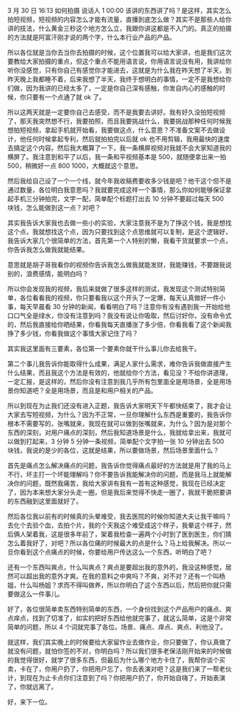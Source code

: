 3 月 30 日 16:13 如何拍摄
说话人 1 00:00
该讲的东西讲了吗？是这样，其实怎么拍短视频，短视频的内容怎么才能有流量，直播到底怎么做？其实不是那些人给你讲的技法，什么黄金三秒这个地方怎么立，我跟你讲这都是不入门的。真正的拍摄的方法就是阿富汗刚才说的两个字，什么本行业产品的产品。

所以各位就是当你去当你去拍摄的时候，这个位置我可以给大家讲，也是我们这次要教给大家拍摄的重点，但这个重点不能用语言说，你用语言说没有用，我讲给你听你没感觉，只有你自己有感觉你才能进去，这就是为什么我在昨天想了半天，到昨天晚上我都睡不着，后来我想了半天，我终于想明白的事情，一定不是我想给你们做，因为我讲的已经太多了，一定是你自己深有感触，你发自内心的感触的时候，你只要有一个点通了就 ok 了。

所以这两天就是一定要你自己去感受，而不是我要去讲好。我有好久没拍短视频了，那天我突然想不行，我要拍照，而且我要挑战什么，我要挑战那种任何时候我想拍短视频，拿起手机就开始看，我要做这点，什么意思？不准备文案不去做设计，他任何时候拿起专利，然后就拍拍完以后就 ok 也不用剪辑，我用最快的速度去搞定这个内容。然后我大概算了一下，我一条横屏视频对我就不会大家知道我的横屏了。我注意到和平了以后，我一条和平视频基本是 500，就随便拿出来一拍 500，稍微好一点 800 1000，大概就这个意思。

然后我给自己设了一个一个线，就今年我收稿费要收多少钱是吧？他干这个但不是通过数量，各位明白我意思吗？我就要完成这样一个事情，那么你如何能够保证拿起手机三分钟拍完，文字一配，简单配个标题打出去 10 分钟不要超过每天 500 块钱，怎么能做到这一点？对吧？

其实我告诉大家我也去做一些小的实验，大家注意我不是为了挣这个钱，我是想找这个点，我就想找这个点，因为只要找到这个点思维就可以复制，是这个逻辑好，我告诉大家几个很简单的方法，首先第一个人特别的懒，我看干货就要求一个点，你告诉我怎么做我就能结果。

意思就是胡子哥我看你的视频你告诉我怎么做我就能发财，我能赚钱，不要跟我说别的，浪费感情，能明白吗？

所以你会发现我的视频，我后来就做了很多这样的测试，我发现这个测试特别简单，各位看看我的视频，你只要看我以这个开头了一定爆，每天认真做好一件小事，每天早晨看 30 分钟的新闻，看看明白了吗？注意你有没有遇到我一开始给他口口气全是绿水，你没有注意到吗？我没有说让你吸取，然后讨好你，没有命令式的，然后我直接给你晒结果，你看我每天直播涨了多少倍，你看我看了这个新闻我挣了多少钱，你看我做这个事情大家记住了吗？

其实我这里面有三要素，各位第一个要素你就干什么事儿你去给我干。

第二个事儿我告诉你能取得什么成果，满足人家什么需求，难你告诉我做直接产生什么结果，而且我这个方法是有效的，他就给你个方法，看见没？不给你讲道理，一定汇报，是这样的，然后你没有注意到我几乎所有包里面全是用场景，全是用场景你知道吧？全是用场景，而且是和用户相关的产品。

所以到现在为止我们还没有进入正题，我告诉大家明天下午都快结束了，我才会让大家去写短视频，为什么？因为不正常，一旦你理解什么东西是重要的，我告诉你根本不需要写的，张嘴就来，我现在就可以做到张嘴就来，为什么？因为是对那个东西的深刻，对用户痛点的深刻，然后我知道场景是什么，我就给拿出来，我就可以做到打起来，3 分钟 5 分钟一条视频，简单配个文字拍一张 10 分钟出去 500 块钱，我说的是少的各位，这就是结果，所以要做场景，然后场景里面什么？

首先是痛点怎么解决痛点的问题，我告诉你觉得痛点最好的方法就是用了我的马上不行，坏主打一个坏能理解吗？你不要告诉我能解决你的问题，而是我马上就能解决你的问题，既然我痛苦，我给大家讲有我有一首有这种感觉，我现在已经决定了，因为本来想大家分头走一圈，但是我后来觉得不快走一圈了，我就干脆把要讲的东西融到这里面就好了。

然后各位我以前有的时候真的头晕难受，我去医院的时候你知道大夫让我干嘛吗？去化个去验个血，去拍个片，我的个天我这个难受成这个样子，我晕这个样子，然后俩人架着我，这是很多年前了，架着我检查一遍两个小时到了医到医生，你们猜怎么着我好了，对吧？所以各位痛的时候最大的点是什么？马上给我解决。所以一旦你看到这个点痛点的时候，你要给用户传达这么一个东西，听明白了吧？

还有一个东西叫爽点，什么叫爽点？爽点是要超出我的意外的，我没这种感觉，居然可以超出我的意外才爽。在我的意料之中爽吗？不爽，对不对？还有一个叫杨姐，什么叫杨姐？求而不得叫做养，所以你明白了这个东西以后，然后把你就只需要做这么一件事儿。

好了，各位很简单卖东西特别简单的东西，一个身份找到这个产品用户的痛点、爽点痒点，找到了切准了，如实的把好东西给他就完事了，就这么简单，这是个非常简单的问题，所以 4 个词就完事了各位。场景、痛点、痒点、爽点、利他没了。

就这样，我们其实晚上的时候要给大家留作业去做作业，你只要做了，你认真做了就没有问题，就怕你签的不对，你明白吗？所以我们很多老保洁刚开始来的时候做的我觉得很好，就学了很多东西，但最后为什么哪个地方卡住了，我帮你谈个买卖，卡在了，你用户扔了，你把用户忘了，你去表演对吧？这是我们来了一帮老伙计，到现在为止卡点你们注意到了吗？你把用户扔了，你开始自嗨了，开始表演了，你就远离了。

好，来下一位。
